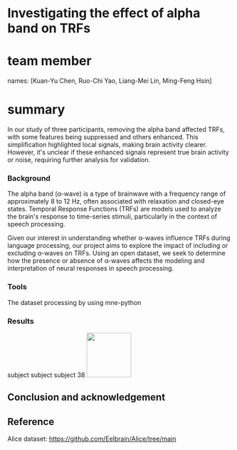 # Investigating the effect of alpha band on TRFs
# team member
names: [Kuan-Yu Chen, Ruo-Chi Yao, Liang-Mei Lin, Ming-Feng Hsin]

# summary
In our study of three participants, removing the alpha band affected TRFs, with some features being suppressed and others enhanced. This simplification highlighted local signals, making brain activity clearer. However, it's unclear if these enhanced signals represent true brain activity or noise, requiring further analysis for validation.

### Background

The alpha band (α-wave) is a type of brainwave with a frequency range of approximately 8 to 12 Hz, often associated with relaxation and closed-eye states. Temporal Response Functions (TRFs) are models used to analyze the brain's response to time-series stimuli, particularly in the context of speech processing. 

Given our interest in understanding whether α-waves influence TRFs during language processing, our project aims to explore the impact of including or excluding α-waves on TRFs. Using an open dataset, we seek to determine how the presence or absence of α-waves affects the modeling and interpretation of neural responses in speech processing.

### Tools

The dataset processing by using mne-python

### Results
subject 
subject
subject 38
<img src="https://github.com/Aiame/2024_brain_hack_school_project/results/output.png" width="100">

## Conclusion and acknowledgement

## Reference
Alice dataset: https://github.com/Eelbrain/Alice/tree/main